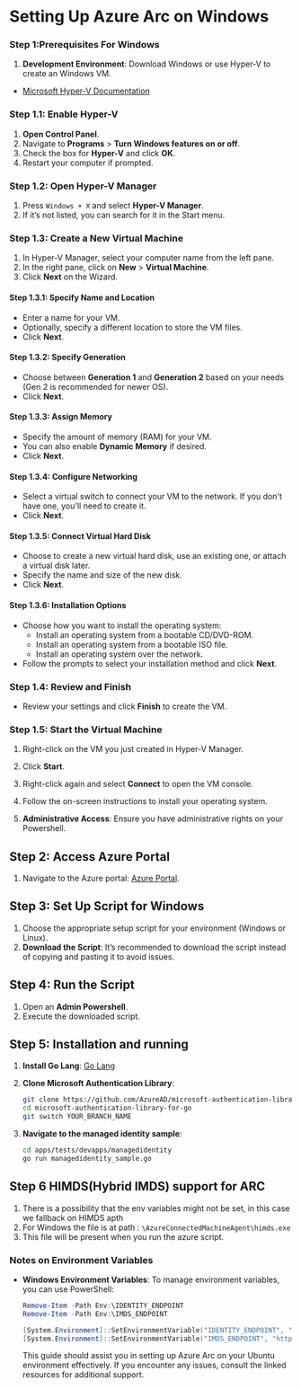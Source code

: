 # Setting Up Azure Arc on Windows

### Step 1:Prerequisites For Windows

1. **Development Environment**: Download Windows or use Hyper-V to create an Windows VM.

- [Microsoft Hyper-V Documentation](https://docs.microsoft.com/en-us/virtualization/hyper-v-on-windows/)

### Step 1.1: Enable Hyper-V

1. **Open Control Panel**.
2. Navigate to **Programs** > **Turn Windows features on or off**.
3. Check the box for **Hyper-V** and click **OK**.
4. Restart your computer if prompted.

### Step 1.2: Open Hyper-V Manager

1. Press `Windows + X` and select **Hyper-V Manager**.
2. If it’s not listed, you can search for it in the Start menu.

### Step 1.3: Create a New Virtual Machine

1. In Hyper-V Manager, select your computer name from the left pane.
2. In the right pane, click on **New** > **Virtual Machine**.
3. Click **Next** on the Wizard.

#### Step 1.3.1: Specify Name and Location

- Enter a name for your VM.
- Optionally, specify a different location to store the VM files.
- Click **Next**.

#### Step 1.3.2: Specify Generation

- Choose between **Generation 1** and **Generation 2** based on your needs (Gen 2 is recommended for newer OS).
- Click **Next**.

#### Step 1.3.3: Assign Memory

- Specify the amount of memory (RAM) for your VM.
- You can also enable **Dynamic Memory** if desired.
- Click **Next**.

#### Step 1.3.4: Configure Networking

- Select a virtual switch to connect your VM to the network. If you don't have one, you'll need to create it.
- Click **Next**.

#### Step 1.3.5: Connect Virtual Hard Disk

- Choose to create a new virtual hard disk, use an existing one, or attach a virtual disk later.
- Specify the name and size of the new disk.
- Click **Next**.

#### Step 1.3.6: Installation Options

- Choose how you want to install the operating system:
  - Install an operating system from a bootable CD/DVD-ROM.
  - Install an operating system from a bootable ISO file.
  - Install an operating system over the network.
- Follow the prompts to select your installation method and click **Next**.

### Step 1.4: Review and Finish

- Review your settings and click **Finish** to create the VM.

### Step 1.5: Start the Virtual Machine

1. Right-click on the VM you just created in Hyper-V Manager.
2. Click **Start**.
3. Right-click again and select **Connect** to open the VM console.
4. Follow the on-screen instructions to install your operating system.

5. **Administrative Access**: Ensure you have administrative rights on your Powershell.

## Step 2: Access Azure Portal

1. Navigate to the Azure portal: [Azure Portal](https://portal.azure.com/#view/Microsoft_Azure_ArcCenterUX/ArcCenterInfrastructure.ReactView).

## Step 3: Set Up Script for Windows

1. Choose the appropriate setup script for your environment (Windows or Linux).
2. **Download the Script**: It’s recommended to download the script instead of copying and pasting it to avoid issues.

## Step 4: Run the Script

1. Open an **Admin Powershell**.
2. Execute the downloaded script.

## Step 5: Installation and running

1. **Install Go Lang**: [Go Lang](https://go.dev/doc/install)

2. **Clone Microsoft Authentication Library**:
   ```bash
   git clone https://github.com/AzureAD/microsoft-authentication-library-for-go.git
   cd microsoft-authentication-library-for-go
   git switch YOUR_BRANCH_NAME
   ```
3. **Navigate to the managed identity sample**:
   ```bash
   cd apps/tests/devapps/managedidentity
   go run managedidentity_sample.go
   ```

## Step 6 HIMDS(Hybrid IMDS) support for ARC

1.  There is a possibility that the env variables might not be set, in this case we fallback on HIMDS apth
2.  For Windows the file is at path : `\AzureConnectedMachineAgent\himds.exe`
3.  This file will be present when you run the azure script.

### Notes on Environment Variables

- **Windows Environment Variables**: To manage environment variables, you can use PowerShell:

  ```powershell
  Remove-Item -Path Env:\IDENTITY_ENDPOINT
  Remove-Item -Path Env:\IMDS_ENDPOINT

  [System.Environment]::SetEnvironmentVariable("IDENTITY_ENDPOINT", "http://localhost:40342/metadata/identity/oauth2/token", [System.EnvironmentVariableTarget]::User)
  [System.Environment]::SetEnvironmentVariable("IMDS_ENDPOINT", "http://localhost:40342", [System.EnvironmentVariableTarget]::User)
  ```

  This guide should assist you in setting up Azure Arc on your Ubuntu environment effectively. If you encounter any issues, consult the linked resources for additional support.
